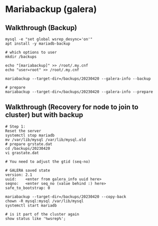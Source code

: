# Mariabackup (galera) 

## Walkthrough (Backup) 

```
mysql -e "set global wsrep_desync='on'" 
apt install -y mariadb-backup 

# which options to user 
mkdir /backups 

echo "[mariabackup]" >> /root/.my.cnf
echo "user=root" >> /root/.my.cnf 

mariabackup --target-dir=/backups/20230420 --galera-info --backup 

# prepare 
mariabackup --target-dir=/backups/20230420 --galera-info --prepare 

```

## Walkthrough (Recovery for node to join to cluster) but with backup 

```
# Step 1:
Reset the server 
systemctl stop mariadb 
mv /var/lib/mysql /var/lib/mysql.old 
# prepare grstate.dat 
cd /backups/20230420
vi grastate.dat 
```

```
# You need to adjust the gtid (seq-no)
```

```
# GALERA saved state
version: 2.1
uuid:    <enter from galera_info uuid here>
seqno:   <enter seq_no (value behind :) here>
safe_to_bootstrap: 0
```

```
mariabackup --target-dir=/backups/20230420 --copy-back 
chown -R mysql:mysql /var/lib/mysql
systemctl start mariadb 
```

```
# is it part of the cluster again 
show status like '%wsrep%';
```
